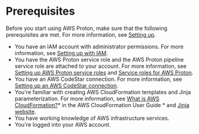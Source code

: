 # Prerequisites<a name="getting-started-prerequisites"></a>

Before you start using AWS Proton, make sure that the following prerequisites are met\. For more information, see [Setting up](ag-setting-up.md)\.
+ You have an IAM account with administrator permissions\. For more information, see [Setting up with IAM](ag-setting-up-iam.md)\.
+ You have the AWS Proton service role and the AWS Proton pipeline service role are attached to your account\. For more information, see [Setting up AWS Proton service roles](ag-setting-up-iam.md#setting-up-cicd) and [Service roles for AWS Proton](security_iam_service-with-iam.md#security_iam_service-with-iam-roles-service)\.
+ You have an AWS CodeStar connection\. For more information, see [Setting up an AWS CodeStar connection](setting-up-for-service.md#setting-up-vcontrol)\.
+ You're familiar with creating AWS CloudFormation templates and Jinja parameterization\. For more information, see [What is AWS CloudFormation?](https://docs.aws.amazon.com/AWSCloudFormation/latest/UserGuide/Welcome.html)* in the AWS CloudFormation User Guide * and [Jinja website](https://palletsprojects.com/p/jinja/)\.
+ You have working knowledge of AWS infrastructure services\.
+ You're logged into your AWS account\.